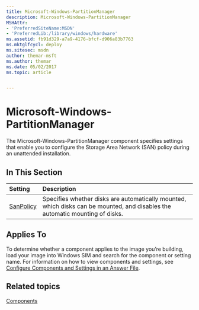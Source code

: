 ```yaml
---
title: Microsoft-Windows-PartitionManager
description: Microsoft-Windows-PartitionManager
MSHAttr:
- 'PreferredSiteName:MSDN'
- 'PreferredLib:/library/windows/hardware'
ms.assetid: fb91d329-a7a9-4176-bfcf-d906a83b7763
ms.mktglfcycl: deploy
ms.sitesec: msdn
author: themar-msft
ms.author: themar
ms.date: 05/02/2017
ms.topic: article


---
```

# Microsoft-Windows-PartitionManager

The Microsoft-Windows-PartitionManager component specifies settings that enable you to configure the Storage Area Network (SAN) policy during an unattended installation.

## In This Section

| Setting                 | Description                                                                           |
|:------------------------|:--------------------------------------------------------------------------------------|
| [SanPolicy](microsoft-windows-partitionmanager-sanpolicy.md) | Specifies whether disks are automatically mounted, which disks can be mounted, and disables the automatic mounting of disks. |

## Applies To

To determine whether a component applies to the image you’re building, load your image into Windows SIM and search for the component or setting name. For information on how to view components and settings, see [Configure Components and Settings in an Answer File](https://docs.microsoft.com/en-us/windows-hardware/customize/desktop/wsim/configure-components-and-settings-in-an-answer-file).

## Related topics

[Components](components-b-unattend.md)
